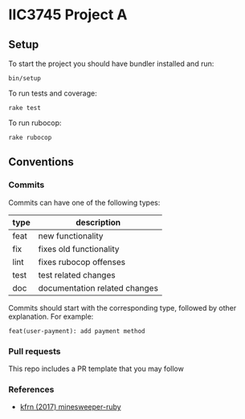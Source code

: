 # IIC3745 Project A

## Setup

To start the project you should have bundler installed and run:

```
bin/setup
```

To run tests and coverage:
```
rake test
```

To run rubocop:
```
rake rubocop
```

## Conventions

### Commits

Commits can have one of the following types:

| type | description |
|---|---|
| feat | new functionality |
| fix | fixes old functionality |
| lint | fixes rubocop offenses |
| test | test related changes |
| doc | documentation related changes |

Commits should start with the corresponding type, followed by other explanation. For example:

```
feat(user-payment): add payment method
```

### Pull requests

This repo includes a PR template that you may follow

### References

* [kfrn (2017) minesweeper-ruby](https://github.com/kfrn/minesweeper-ruby)
